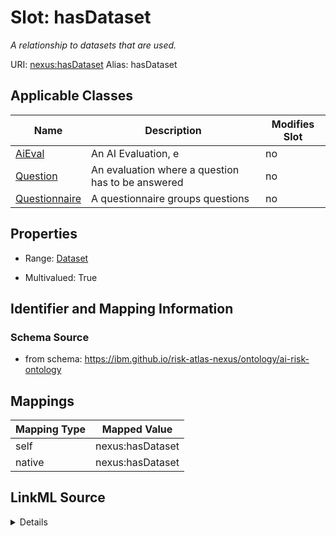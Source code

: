 

# Slot: hasDataset


_A relationship to datasets that are used._





URI: [nexus:hasDataset](https://ibm.github.io/risk-atlas-nexus/ontology/hasDataset)
Alias: hasDataset

<!-- no inheritance hierarchy -->





## Applicable Classes

| Name | Description | Modifies Slot |
| --- | --- | --- |
| [AiEval](AiEval.md) | An AI Evaluation, e |  no  |
| [Question](Question.md) | An evaluation where a question has to be answered |  no  |
| [Questionnaire](Questionnaire.md) | A questionnaire groups questions |  no  |







## Properties

* Range: [Dataset](Dataset.md)

* Multivalued: True





## Identifier and Mapping Information







### Schema Source


* from schema: https://ibm.github.io/risk-atlas-nexus/ontology/ai-risk-ontology




## Mappings

| Mapping Type | Mapped Value |
| ---  | ---  |
| self | nexus:hasDataset |
| native | nexus:hasDataset |




## LinkML Source

<details>
```yaml
name: hasDataset
description: A relationship to datasets that are used.
from_schema: https://ibm.github.io/risk-atlas-nexus/ontology/ai-risk-ontology
rank: 1000
alias: hasDataset
domain_of:
- AiEval
range: Dataset
multivalued: true
inlined: false

```
</details>
